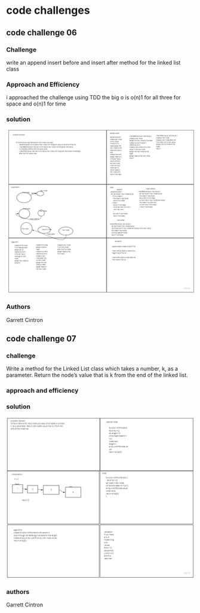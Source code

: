 # code challenges

##  code challenge 06

### Challenge

write an append insert before and insert after method for the linked list class

### Approach and Efficiency

<!-- what approach did you take and why? What is the big O? -->
i approached the challenge using TDD the big o is o(n)1 for all three for space and o(n)1 for time
### solution

![Whiteboard](../../../javascript/assets/class-06.jpg)


### Authors

Garrett Cintron

## code challenge 07

### challenge

Write a method for the Linked List class which takes a number, k, as a parameter. Return the node’s value that is k from the end of the linked list. 

### approach and efficiency

### solution

![Whiteboard](../../../javascript/assets/class-07.jpg)

### authors

Garrett Cintron